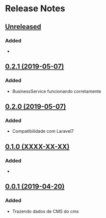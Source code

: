 # Release Notes

## [Unreleased](https://github.com/sitec1/libs/tools/compare/0.2.1...master)

### Added

- 

## [0.2.1 (2019-05-07)](https://github.com/sitec1/libs/tools/compare/0.2.0...0.2.1)

### Added
- BusinessService funcionando corretamente

## [0.2.0 (2019-05-07)](https://github.com/sitec1/libs/tools/compare/0.1.0...0.2.0)

### Added
- Compatibilidade com Laravel7

## [0.1.0 (XXXX-XX-XX)](https://github.com/sitec1/libs/tools/compare/0.0.1...0.1.0)

### Added
- 

## [0.0.1 (2019-04-20)](https://github.com/sitec1/libs/tools/compare/a407ef6d89aea8772b78453f5d5d8bfe6dfb36d4...0.0.1)

### Added
- Trazendo dados de CMS do cms